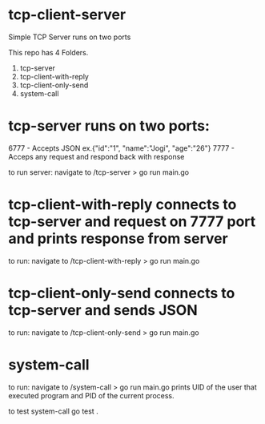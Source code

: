 # tcp-client-server
Simple TCP Server runs on two ports

This repo has 4 Folders.
1. tcp-server
2. tcp-client-with-reply
3. tcp-client-only-send
4. system-call


# tcp-server runs on two ports:
6777 - Accepts JSON ex.{"id":"1", "name":"Jogi", "age":"26"}
7777 - Acceps any request and respond back with response

to run server: navigate to /tcp-server > go run main.go

# tcp-client-with-reply connects to tcp-server and request on 7777 port and prints response from server
to run: navigate to /tcp-client-with-reply > go run main.go

# tcp-client-only-send connects to tcp-server and sends JSON 
to run: navigate to /tcp-client-only-send > go run main.go

# system-call

to run: navigate to /system-call > go run main.go
prints UID of the user that executed program and PID of the current process.

to test system-call
go test .



